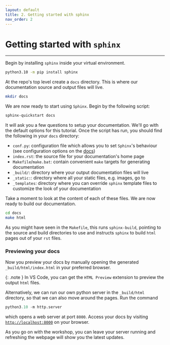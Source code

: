 ```yaml
---
layout: default
title: 2. Getting started with sphinx
nav_order: 2
---
```


# Getting started with `sphinx`

---

Begin by installing `sphinx` inside your virtual environment.

```sh
python3.10 -m pip install sphinx
```

At the repo's top level create a `docs` directory. This is where our documentation source and
output files will live.

```sh
mkdir docs
```

We are now ready to start using `Sphinx`. Begin by the following script:

```sh
sphinx-quickstart docs
```

It will ask you a few questions to setup your documentation. We'll go with the default options for
this tutorial. Once the script has run, you should find the following in your `docs` directory:

- `conf.py`: configuration file which allows you to set `Sphinx`'s behaviour (see configuration
  options on the [docs](https://www.sphinx-doc.org/en/master/usage/configuration.html))
- `index.rst`: the source file for your documentation's home page
- `Makefile`/`make.bat`: contain convenient `make` targets for generating documentation
- `_build/`: directory where your output documentation files will live
- `_static:`: directory where all your static files, e.g. images, go to
- `_templates`: directory where you can override `sphinx` template files to customize the look of
  your documentation

Take a moment to look at the content of each of these files. We are now ready to build our
documentation.

```sh
cd docs
make html
```

As you might have seen in the `Makefile`, this runs `sphinx-build`, pointing to the source and
build directories to use and instructs `sphinx` to build `html` pages out of your `rst` files.

### Previewing your docs

Now you preview your docs by manually opening the generated `_build/html/index.html` in your
preferred browser.

{: .note }
In VS Code, you can get the `HTML Preview` extension to preview the output `html` files.

Alternatively, we can run our own python server in the `_build/html` directory, so that we can also
move around the pages. Run the command

```py
python3.10 -m http.server
```

which opens a web server at port `8000`. Access your docs by visiting
[`http://localhost:8000`](http://localhost:8000) on your browser.

As you go on with the workshop, you can leave your server running and refreshing the webpage will
show you the latest updates.

